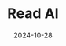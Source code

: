 ---  
layout: startup_page  
title: "Read AI"  
id: "read.ai"  
permalink: "/readairead.ai10282024/"  
website: "https://www.read.ai/"  
funding_round: "Series B"  
funding_amount: "$50M"  
investors: "Smash Capital, Madrona, Goodwater Capital"  
about: "Read AI offers an AI-powered assistant that integrates with various platforms like email, Slack, and enterprise tools to provide summaries, insights, and recommendations from meetings, messages, and emails. Its core value proposition lies in its comprehensive integration and ability to streamline workflows across different communication channels, enhancing productivity and collaboration."  
markets: "AI, Productivity Software, Analytics, Artificial Intelligence (AI), Enterprise Software, Machine Learning, Meeting Software, Software"  
hq: "Seattle, Washington, United States"  
founded_year: "2021"  
linkedin: "https://www.linkedin.com/company/readinc"  
twitter: "https://twitter.com/read_dashboard"  
instagram: ""  
facebook: "https://www.facebook.com/ReadInc"  
crunchbase: "https://www.crunchbase.com/organization/read-ai"  
pitchbook: "https://pitchbook.com/profiles/company/481906-72"  

date_display: "28-Oct-2024"  
date: "2024-10-28"

# SEO Optimization  
meta_title: "Read AI - Series B Funding ($50M)"  
meta_description: "Read AI, Read AI offers an AI-powered assistant that integrates with various platforms like email, Slack, and enterprise tools to provide summaries, insights, ..."  
meta_keywords: "Read AI, AI, Productivity Software, Analytics, Artificial Intelligence (AI), Enterprise Software, Machine Learning, Meeting Software, Software, Series B funding"  
canonical_url: "https://startup.projectstartups.com/readairead.ai10282024/"  
---